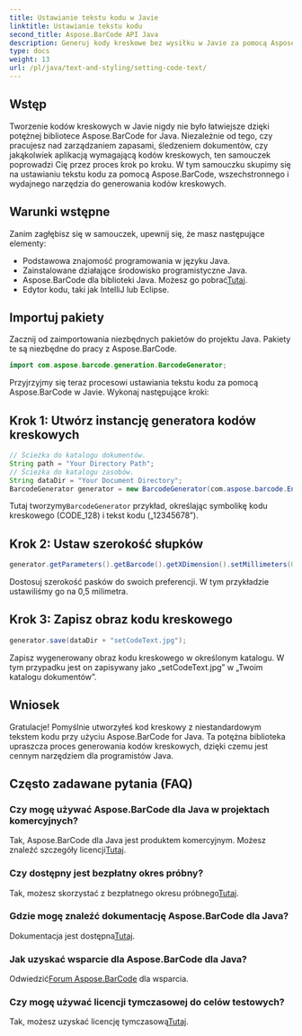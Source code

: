 ```yaml
---
title: Ustawianie tekstu kodu w Javie
linktitle: Ustawianie tekstu kodu
second_title: Aspose.BarCode API Java
description: Generuj kody kreskowe bez wysiłku w Javie za pomocą Aspose.BarCode. Postępuj zgodnie z naszym przewodnikiem krok po kroku, aby efektywnie dostosowywać tekst kodu.
type: docs
weight: 13
url: /pl/java/text-and-styling/setting-code-text/
---
```


## Wstęp

Tworzenie kodów kreskowych w Javie nigdy nie było łatwiejsze dzięki potężnej bibliotece Aspose.BarCode for Java. Niezależnie od tego, czy pracujesz nad zarządzaniem zapasami, śledzeniem dokumentów, czy jakąkolwiek aplikacją wymagającą kodów kreskowych, ten samouczek poprowadzi Cię przez proces krok po kroku. W tym samouczku skupimy się na ustawianiu tekstu kodu za pomocą Aspose.BarCode, wszechstronnego i wydajnego narzędzia do generowania kodów kreskowych.

## Warunki wstępne

Zanim zagłębisz się w samouczek, upewnij się, że masz następujące elementy:

- Podstawowa znajomość programowania w języku Java.
- Zainstalowane działające środowisko programistyczne Java.
-  Aspose.BarCode dla biblioteki Java. Możesz go pobrać[Tutaj](https://releases.aspose.com/barcode/java/).
- Edytor kodu, taki jak IntelliJ lub Eclipse.

## Importuj pakiety

Zacznij od zaimportowania niezbędnych pakietów do projektu Java. Pakiety te są niezbędne do pracy z Aspose.BarCode.

```java
import com.aspose.barcode.generation.BarcodeGenerator;

```

Przyjrzyjmy się teraz procesowi ustawiania tekstu kodu za pomocą Aspose.BarCode w Javie. Wykonaj następujące kroki:

## Krok 1: Utwórz instancję generatora kodów kreskowych

```java
// Ścieżka do katalogu dokumentów.
String path = "Your Directory Path";
// Ścieżka do katalogu zasobów.
String dataDir = "Your Document Directory";
BarcodeGenerator generator = new BarcodeGenerator(com.aspose.barcode.EncodeTypes.CODE_128, "12345678");
```

 Tutaj tworzymy`BarcodeGenerator` przykład, określając symbolikę kodu kreskowego (CODE_128) i tekst kodu („12345678”).

## Krok 2: Ustaw szerokość słupków

```java
generator.getParameters().getBarcode().getXDimension().setMillimeters(0.5f);
```

Dostosuj szerokość pasków do swoich preferencji. W tym przykładzie ustawiliśmy go na 0,5 milimetra.

## Krok 3: Zapisz obraz kodu kreskowego

```java
generator.save(dataDir + "setCodeText.jpg");
```

Zapisz wygenerowany obraz kodu kreskowego w określonym katalogu. W tym przypadku jest on zapisywany jako „setCodeText.jpg” w „Twoim katalogu dokumentów”.

## Wniosek

Gratulacje! Pomyślnie utworzyłeś kod kreskowy z niestandardowym tekstem kodu przy użyciu Aspose.BarCode for Java. Ta potężna biblioteka upraszcza proces generowania kodów kreskowych, dzięki czemu jest cennym narzędziem dla programistów Java.

## Często zadawane pytania (FAQ)

### Czy mogę używać Aspose.BarCode dla Java w projektach komercyjnych?
 Tak, Aspose.BarCode dla Java jest produktem komercyjnym. Możesz znaleźć szczegóły licencji[Tutaj](https://purchase.aspose.com/buy).

### Czy dostępny jest bezpłatny okres próbny?
 Tak, możesz skorzystać z bezpłatnego okresu próbnego[Tutaj](https://releases.aspose.com/).

### Gdzie mogę znaleźć dokumentację Aspose.BarCode dla Java?
 Dokumentacja jest dostępna[Tutaj](https://reference.aspose.com/barcode/java/).

### Jak uzyskać wsparcie dla Aspose.BarCode dla Java?
 Odwiedzić[Forum Aspose.BarCode](https://forum.aspose.com/c/barcode/13) dla wsparcia.

### Czy mogę używać licencji tymczasowej do celów testowych?
 Tak, możesz uzyskać licencję tymczasową[Tutaj](https://purchase.aspose.com/temporary-license/).